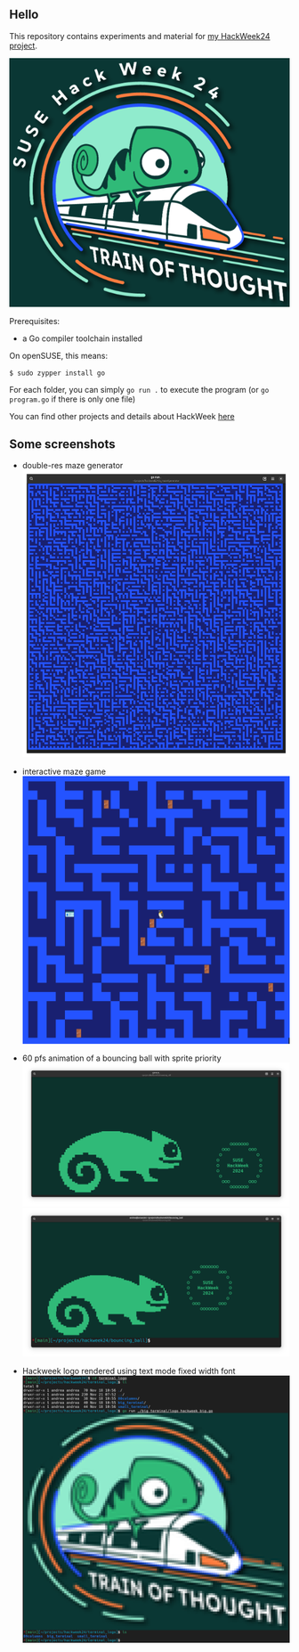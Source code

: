 ## Hello

This repository contains experiments and material for [my HackWeek24 project](https://hackweek.opensuse.org/24/projects/hack-on-rich-terminal-user-interfaces).

![logo](images/hw_logo_orig.png)

Prerequisites:
- a Go compiler toolchain installed

On openSUSE, this means:

```
$ sudo zypper install go
```

For each folder, you can simply `go run .` to execute the program (or `go program.go` if there is only one file)

You can find other projects and details about HackWeek [here](https://hackweek.opensuse.org)

## Some screenshots

- double-res maze generator
![mazegen](screenshots/maze_gen.png)

- interactive maze game
![mazegame](screenshots/maze_game.png)

- 60 pfs animation of a bouncing ball with sprite priority
![ball1](screenshots/geeko_ball_1.png)
![ball2](screenshots/geeko_ball_2.png)

- Hackweek logo rendered using text mode fixed width font
![tlogo](screenshots/terminal_logo.png)

